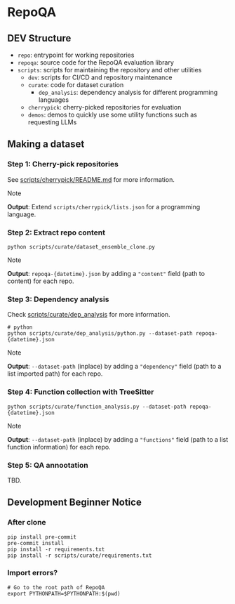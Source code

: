 # RepoQA

## DEV Structure

- `repo`: entrypoint for working repositories
- `repoqa`: source code for the RepoQA evaluation library
- `scripts`: scripts for maintaining the repository and other utilities
  - `dev`: scripts for CI/CD and repository maintenance
  - `curate`: code for dataset curation
    - `dep_analysis`: dependency analysis for different programming languages
  - `cherrypick`: cherry-picked repositories for evaluation
  - `demos`: demos to quickly use some utility functions such as requesting LLMs

## Making a dataset

### Step 1: Cherry-pick repositories

See [scripts/cherrypick/README.md](cherrypick/README.md) for more information.


> [!Note]
>
> **Output**: Extend `scripts/cherrypick/lists.json` for a programming language.

### Step 2: Extract repo content

```shell
python scripts/curate/dataset_ensemble_clone.py
```

> [!Note]
>
> **Output**: `repoqa-{datetime}.json` by adding a `"content"` field (path to content) for each repo.

### Step 3: Dependency analysis

Check [scripts/curate/dep_analysis](scripts/curate/dep_analysis) for more information.

```shell
# python
python scripts/curate/dep_analysis/python.py --dataset-path repoqa-{datetime}.json
```

> [!Note]
>
> **Output**: `--dataset-path` (inplace) by adding a `"dependency"` field (path to a list imported path) for each repo.


### Step 4: Function collection with TreeSitter

```shell
python scripts/curate/function_analysis.py --dataset-path repoqa-{datetime}.json
```

> [!Note]
>
> **Output**: `--dataset-path` (inplace) by adding a `"functions"` field (path to a list function information) for each repo.

### Step 5: QA annootation

TBD.

## Development Beginner Notice

### After clone

```shell
pip install pre-commit
pre-commit install
pip install -r requirements.txt
pip install -r scripts/curate/requirements.txt
```

### Import errors?

```shell
# Go to the root path of RepoQA
export PYTHONPATH=$PYTHONPATH:$(pwd)
```
